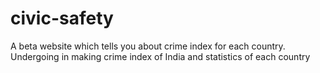 # civic-safety
A beta website which tells you about crime index for each country. Undergoing in making crime index of India and statistics of each country
